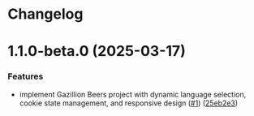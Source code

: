 # Changelog

# 1.1.0-beta.0 (2025-03-17)

### Features

- implement Gazillion Beers project with dynamic language selection, cookie state management, and responsive design ([#1](https://github.com/rubenszinho/gazillion-beers/issues/1)) ([25eb2e3](https://github.com/rubenszinho/gazillion-beers/commit/25eb2e31fed6849774b479396cc346dd2b5b6768))
